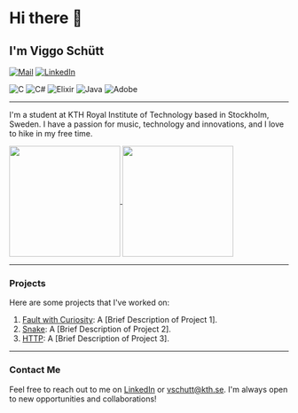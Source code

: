 
<!-- Your GitHub README -->
<!-- Headings -->
# Hi there 👋
## I'm Viggo Schütt


<!-- Badges -->
[![Mail](https://img.shields.io/badge/Mail-vschutt@kth.se-blue?style=flat-square&logo=appveyor)](mailto:vschutt@kth.se)
[![LinkedIn](https://img.shields.io/badge/LinkedIn-Viggo_Schütt-blue?style=flat-square&logo=appveyor)](https://linkedin.com/in/viggo-ossian-schütt-2a888b2b3)  <br/>

![C](https://img.shields.io/badge/c-%2300599C.svg?style=for-the-badge&logo=c&logoColor=white) ![C#](https://img.shields.io/badge/c%23-%23239120.svg?style=for-the-badge&logo=csharp&logoColor=white) ![Elixir](https://img.shields.io/badge/elixir-%234B275F.svg?style=for-the-badge&logo=elixir&logoColor=white) ![Java](https://img.shields.io/badge/java-%23ED8B00.svg?style=for-the-badge&logo=openjdk&logoColor=white) ![Adobe](https://img.shields.io/badge/adobe-%23FF0000.svg?style=for-the-badge&logo=adobe&logoColor=white)

---

<!-- Introduction -->
I'm a student at KTH Royal Institute of Technology based in Stockholm, Sweden. I have a passion for music, technology and innovations, and I love to hike in my free time.

<!-- GitHub Stats -->
<a href="https://github-readme-stats.vercel.app/api?username=VicassoS&theme=transparent">
  <img height=200 align="center" src="https://github-readme-stats.vercel.app/api?username=VicassoS&theme=transparent" />
</a>
<a href="https://github-readme-stats.vercel.app/api/top-langs?username=VicassoS&layout=compact&langs_count=8&card_width=300&theme=transparent">
  <img height=200 align="center" src="https://github-readme-stats.vercel.app/api/top-langs?username=VicassoS&layout=compact&langs_count=8&card_width=300&theme=transparent" />
</a>

---

<!-- Projects -->
### Projects

Here are some projects that I've worked on:

1. [Fault with Curiosity](https://github.com/CodenameAlphamale/FaultWithCuriosity): A [Brief Description of Project 1].
2. [Snake](https://github.com/YourGitHubUsername/Project2): A [Brief Description of Project 2].
3. [HTTP](https://github.com/VicassoS/IK1203-Natverk-och-kommunikation): A [Brief Description of Project 3].

---

<!-- Contact Me -->
### Contact Me

Feel free to reach out to me on [LinkedIn](https://linkedin.com/in/viggo-ossian-schütt-2a888b2b3) or [vschutt@kth.se](mailto:vschutt@kth.se). I'm always open to new opportunities and collaborations!

